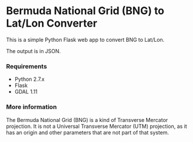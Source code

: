 Bermuda National Grid (BNG) to Lat/Lon Converter
================================================

This is a simple Python Flask web app to convert BNG to Lat/Lon.

The output is in JSON.

### Requirements

* Python 2.7.x
* Flask
* GDAL 1.11

### More information

The Bermuda National Grid (BNG) is a kind of Transverse Mercator projection. It is not a Universal Transverse Mercator (UTM) projection, as it has an origin and other parameters that are not part of that system.